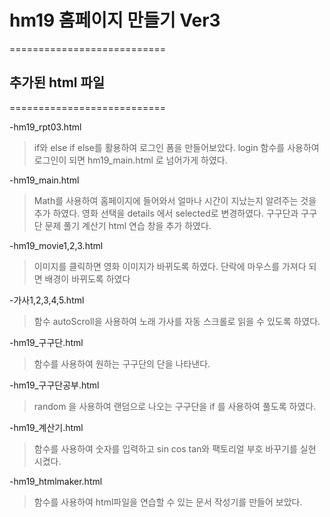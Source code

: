 # hm19 홈페이지 만들기 Ver3
===========================
## 추가된 html 파일
===========================

-hm19_rpt03.html
  >if와 else if else를 활용하여 로그인 폼을 만들어보았다.
  >login 함수를 사용하여 로그인이 되면 hm19_main.html 로 넘어가게 하였다.
  
-hm19_main.html
  >Math를 사용하여 홈페이지에 들어와서 얼마나 시간이 지났는지 알려주는 것을 추가 하였다.
  >영화 선택을 details 에서 selected로 변경하였다.
  >구구단과 구구단 문제 풀기 계산기 html 연습 창을 추가 하였다.
  
-hm19_movie1,2,3.html
  >이미지를 클릭하면 영화 이미지가 바뀌도록 하였다.
  >단락에 마우스를 가져다 되면 배경이 바뀌도록 하였다
  
-가사1,2,3,4,5.html
  >함수 autoScroll을 사용하여 노래 가사를 자동 스크롤로 읽을 수 있도록 하였다.
  
-hm19_구구단.html
  >함수를 사용하여 원하는 구구단의 단을 나타낸다.
  
-hm19_구구단공부.html
  >random 을 사용하여 랜덤으로 나오는 구구단을 if 를 사용하여 풀도록 하였다.
  
-hm19_계산기.html
  >함수를 사용하여 숫자를 입력하고 sin cos tan와 팩토리얼 부호 바꾸기를 실현 시켰다.
  
-hm19_htmlmaker.html
  >함수를 사용하여 html파일을 연습할 수 있는 문서 작성기를 만들어 보았다.
